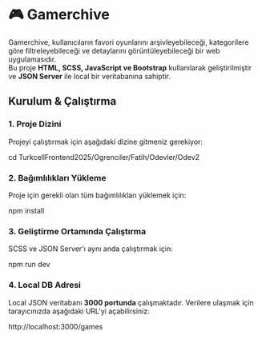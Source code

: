 # 🎮 Gamerchive

Gamerchive, kullanıcıların favori oyunlarını arşivleyebileceği, kategorilere göre filtreleyebileceği ve detaylarını görüntüleyebileceği bir web uygulamasıdır.  
Bu proje **HTML, SCSS, JavaScript ve Bootstrap** kullanılarak geliştirilmiştir ve **JSON Server** ile local bir veritabanına sahiptir.

## **Kurulum & Çalıştırma**

### **1. Proje Dizini**

Projeyi çalıştırmak için aşağıdaki dizine gitmeniz gerekiyor:

cd TurkcellFrontend2025/Ogrenciler/Fatih/Odevler/Odev2

### **2. Bağımlılıkları Yükleme**

Proje için gerekli olan tüm bağımlılıkları yüklemek için:

npm install

### **3. Geliştirme Ortamında Çalıştırma**

SCSS ve JSON Server'ı aynı anda çalıştırmak için:

npm run dev

### **4. Local DB Adresi**

Local JSON veritabanı **3000 portunda** çalışmaktadır. Verilere ulaşmak için tarayıcınızda aşağıdaki URL'yi açabilirsiniz:

http://localhost:3000/games
